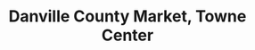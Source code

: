 ---
title: "Danville County Market, Towne Center"
url: /danville/danville-county-market-towne-center/
shop: Supermarkt
---